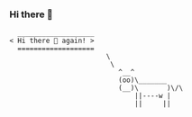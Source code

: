 ### Hi there 👋

```
  ___________________
< Hi there 👋 again! >
  ===================
                        \
                         \
                           ^__^                             
                           (oo)\_______                   
                           (__)\       )\/\             
                               ||----w |           
                               ||     ||  
```
<!--
**liokm/liokm** is a ✨ _special_ ✨ repository because its `README.md` (this file) appears on your GitHub profile.

Here are some ideas to get you started:

- 🔭 I’m currently working on ...
- 🌱 I’m currently learning ...
- 👯 I’m looking to collaborate on ...
- 🤔 I’m looking for help with ...
- 💬 Ask me about ...
- 📫 How to reach me: ...
- 😄 Pronouns: ...
- ⚡ Fun fact: ...
-->
